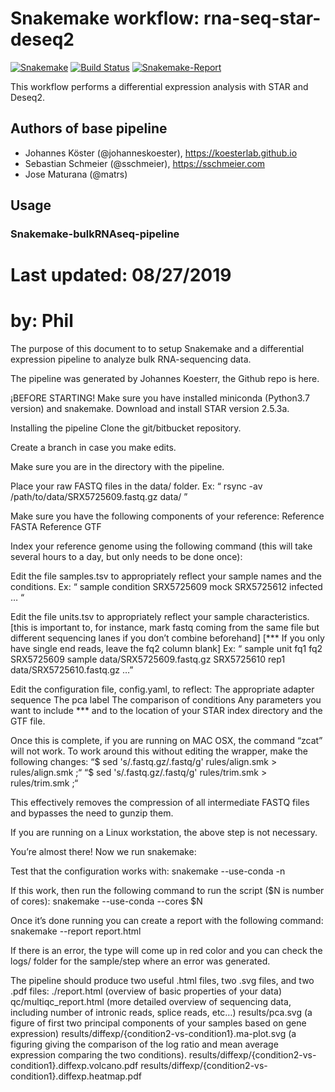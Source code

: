 # Snakemake workflow: rna-seq-star-deseq2

[![Snakemake](https://img.shields.io/badge/snakemake-≥5.2.1-brightgreen.svg)](https://snakemake.bitbucket.io)
[![Build Status](https://travis-ci.org/snakemake-workflows/rna-seq-star-deseq2.svg?branch=master)](https://travis-ci.org/snakemake-workflows/rna-seq-star-deseq2)
[![Snakemake-Report](https://img.shields.io/badge/snakemake-report-green.svg)](https://cdn.rawgit.com/snakemake-workflows/rna-seq-star-deseq2/master/.test/report.html)

This workflow performs a differential expression analysis with STAR and Deseq2.

## Authors of base pipeline

* Johannes Köster (@johanneskoester), https://koesterlab.github.io
* Sebastian Schmeier (@sschmeier), https://sschmeier.com
* Jose Maturana (@matrs)

## Usage

###	 Snakemake-bulkRNAseq-pipeline
# 	Last updated:	08/27/2019
# 	by:	Phil

The purpose of this document to to setup Snakemake and a differential expression pipeline to analyze bulk RNA-sequencing data.

The pipeline was generated by Johannes Koesterr, the Github repo is here.


¡BEFORE STARTING!
Make sure you have installed miniconda (Python3.7 version) and snakemake.
Download and install STAR version 2.5.3a.

Installing the pipeline
Clone the git/bitbucket repository.

Create a branch in case you make edits.

Make sure you are in the directory with the pipeline.

Place your raw FASTQ files in the data/ folder.
	Ex: “ rsync -av /path/to/data/SRX5725609.fastq.gz data/ ”

Make sure you have the following components of your reference:
Reference FASTA
Reference GTF

Index your reference genome using the following command (this will take several hours to a day, but only needs to be done once):	

Edit the file samples.tsv to appropriately reflect your sample names and the conditions.
	Ex: 	“ sample		condition
		  SRX5725609      	mock 
  SRX5725612      	infected 
  … “

Edit the file units.tsv to appropriately reflect your sample characteristics. [this is important to, for instance, mark fastq coming from the same file but different sequencing lanes if you don’t combine beforehand] [*** If you only have single end reads, leave the fq2 column blank]
	Ex:	“ sample  unit    fq1     fq2
  SRX5725609      sample  data/SRX5725609.fastq.gz
  SRX5725610      rep1    data/SRX5725610.fastq.gz
  …”

Edit the configuration file, config.yaml, to reflect:
The appropriate adapter sequence
The pca label
The comparison of conditions
Any parameters you want to include
*** and to the location of your STAR index directory and the GTF file.

Once this is complete, if you are running on MAC OSX, the command “zcat” will not work. To work around this without editing the wrapper, make the following changes:
“$ sed 's/.fastq.gz/.fastq/g' rules/align.smk > rules/align.smk ;“
“$ sed 's/.fastq.gz/.fastq/g' rules/trim.smk > rules/trim.smk ;“

This effectively removes the compression of all intermediate FASTQ files and bypasses the need to gunzip them.

If you are running on a Linux workstation, the above step is not necessary.

You’re almost there! Now we run snakemake:

Test that the configuration works with:
	snakemake --use-conda -n

If this work, then run the following command to run the script ($N is number of cores):
	snakemake --use-conda --cores $N

Once it’s done running you can create a report with the following command:
	snakemake --report report.html

If there is an error, the type will come up in red color and you can check the logs/ folder for the sample/step where an error was generated.

The pipeline should produce two useful .html files, two .svg files, and two .pdf files:
 ./report.html (overview of basic properties of your data)
 qc/multiqc_report.html (more detailed overview of sequencing data, including number of intronic reads, splice reads, etc…)
results/pca.svg (a figure of first two principal components of your samples based on gene expression)
results/diffexp/{condition2-vs-condition1}.ma-plot.svg (a figuring giving the comparison of the log ratio and mean average expression comparing the two conditions).
results/diffexp/{condition2-vs-condition1}.diffexp.volcano.pdf
results/diffexp/{condition2-vs-condition1}.diffexp.heatmap.pdf
